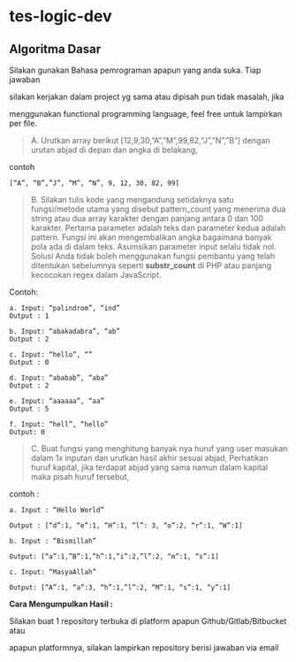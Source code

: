 # tes-logic-dev

## Algoritma Dasar

Silakan gunakan Bahasa pemrograman apapun yang anda suka. Tiap jawaban

silakan kerjakan dalam project yg sama atau dipisah pun tidak masalah, jika

menggunakan functional programming language, feel free untuk lampirkan per file.

> A. Urutkan array berikut [12,9,30,”A”,”M”,99,82,”J”,”N”,”B”] dengan urutan abjad di depan dan angka di belakang,

contoh

```
[“A”, “B”,”J”, “M”, “N”, 9, 12, 30, 82, 99]
```

> B. Silakan tulis kode yang mengandung setidaknya satu fungsi/metode utama yang disebut pattern_count yang menerima dua string atau dua array karakter dengan panjang antara 0 dan 100 karakter. Pertama parameter adalah teks dan parameter kedua adalah pattern. Fungsi ini akan mengembalikan angka bagaimana banyak pola ada di dalam teks. Asumsikan parameter input selalu tidak nol. Solusi Anda tidak boleh menggunakan fungsi pembantu yang telah ditentukan sebelumnya seperti **substr_count** di PHP atau panjang kecocokan regex dalam JavaScript.

Contoh:

```
a. Input: “palindrom”, “ind”
Output : 1

b. Input: “abakadabra”, “ab”
Output : 2

c. Input: “hello”, “”
Output : 0

d. Input: “ababab”, “aba”
Output : 2

e. Input: “aaaaaa”, “aa”
Output : 5

f. Input: “hell”, “hello”
Output: 0
```

> C. Buat fungsi yang menghitung banyak nya huruf yang user masukan dalam 1x inputan dan urutkan hasil akhir sesuai abjad, Perhatikan huruf kapital, jika terdapat abjad yang sama namun dalam kapital maka pisah huruf tersebut,

contoh :

```
a. Input : “Hello World”

Output : [“d”:1, “e”:1, “H”:1, “l”: 3, “o”:2, “r”:1, “W”:1]

b. Input : “Bismillah”

Output: [“a”:1,”B”:1,”h”:1,”i”:2,”l”:2, “m”:1, “s”:1]

c. Input: “MasyaAllah”

Output: [“A”:1, “a”:3, “h”:1,”l”:2, “M”:1, “s”:1, “y”:1]
```

**Cara Mengumpulkan Hasil :**

Silakan buat 1 repository terbuka di platform apapun Github/Gitlab/Bitbucket atau

apapun platformnya, silakan lampirkan repository berisi jawaban via email
